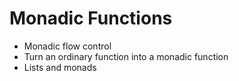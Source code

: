 # Monadic Functions

* Monadic flow control
* Turn an ordinary function into a monadic function
* Lists and monads
